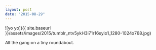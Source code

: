 ```yaml
---
layout: post
date: "2015-08-29"
---
```


![yo yo]({{ site.baseurl }}/assets/images/2015/tumblr_ntv5ykH3i71r16syio1_1280-1024x768.jpg)

All the gang on a tiny roundabout.
